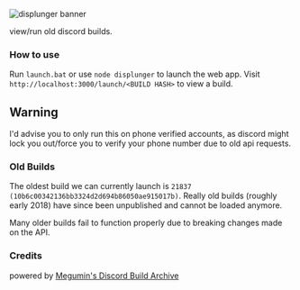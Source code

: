 ![displunger banner](https://cdn.discordapp.com/attachments/415951527258095616/822453386263265290/displunger.banner.png)

view/run old discord builds.

### How to use

Run `launch.bat` or use `node displunger` to launch the web app.
Visit `http://localhost:3000/launch/<BUILD HASH>` to view a build.

## Warning

I'd advise you to only run this on phone verified accounts, as discord might lock you out/force you to verify your phone number due to old api requests.

### Old Builds
The oldest build we can currently launch is `21837 (10b6c00342136bb3324d2d694b86050ae915017b)`.
Really old builds (roughly early 2018) have since been unpublished and cannot be loaded anymore.

Many older builds fail to function properly due to breaking changes made on the API.

### Credits
powered by [Megumin's Discord Build Archive](https://discord.sale)
